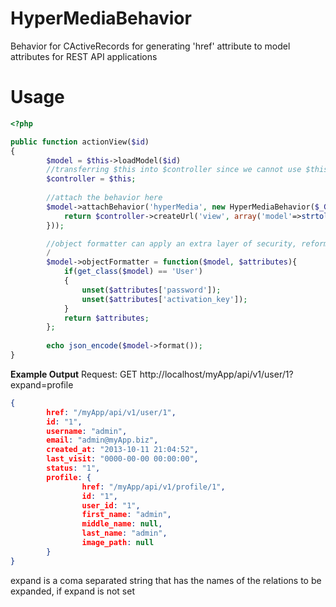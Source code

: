 HyperMediaBehavior
==================
Behavior for CActiveRecords for generating 'href' attribute to model attributes for REST API applications


Usage
==================
```php
<?php

public function actionView($id)
{
        $model = $this->loadModel($id)
        //transferring $this into $controller since we cannot use $this in a closure
        $controller = $this;
        
        //attach the behavior here
        $model->attachBehavior('hyperMedia', new HyperMediaBehavior($_GET['expand'], function($model) use ($controller){
            return $controller->createUrl('view', array('model'=>strtolower(get_class($model)),'id'=>$model->id));
        }));

        //object formatter can apply an extra layer of security, reformatting of data.
        /
        $model->objectFormatter = function($model, $attributes){
            if(get_class($model) == 'User')
            {
                unset($attributes['password']);
                unset($attributes['activation_key']);
            }
            return $attributes;
        };
        
        echo json_encode($model->format());
}

```

**Example Output**
Request:
GET http://localhost/myApp/api/v1/user/1?expand=profile
```json
{
        href: "/myApp/api/v1/user/1",
        id: "1",
        username: "admin",
        email: "admin@myApp.biz",
        created_at: "2013-10-11 21:04:52",
        last_visit: "0000-00-00 00:00:00",
        status: "1",
        profile: {
                href: "/myApp/api/v1/profile/1",
                id: "1",
                user_id: "1",
                first_name: "admin",
                middle_name: null,
                last_name: "admin",
                image_path: null
        }
}
```
expand is a coma separated string that has the names of the relations to be expanded,
if expand is not set 
